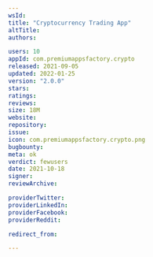 ```yaml
---
wsId: 
title: "Cryptocurrency Trading App"
altTitle: 
authors:

users: 10
appId: com.premiumappsfactory.crypto
released: 2021-09-05
updated: 2022-01-25
version: "2.0.0"
stars: 
ratings: 
reviews: 
size: 18M
website: 
repository: 
issue: 
icon: com.premiumappsfactory.crypto.png
bugbounty: 
meta: ok
verdict: fewusers
date: 2021-10-18
signer: 
reviewArchive:

providerTwitter: 
providerLinkedIn: 
providerFacebook: 
providerReddit: 

redirect_from:

---
```


